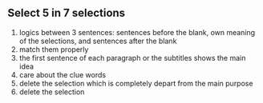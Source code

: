 ## Select 5 in 7 selections
1. logics between 3 sentences: sentences before the blank, own meaning of the selections, and sentences after the blank
2. match them properly
3. the first sentence of each paragraph or the subtitles shows the main idea
4. care about the clue words
5. delete the selection which is completely depart from the main purpose
6. delete the selection 